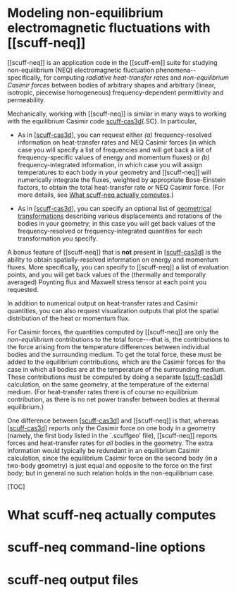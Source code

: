 # Modeling non-equilibrium electromagnetic fluctuations with [[scuff-neq]]

[[scuff-neq]] is an application code in the [[scuff-em]] suite for 
studying non-equilibrium (NEQ) electromagnetic fluctuation 
phenomena--specifically, for computing *radiative heat-transfer rates* 
and *non-equilibrium Casimir forces* between bodies of arbitrary shapes 
and arbitrary (linear, isotropic, piecewise homogeneous)
frequency-dependent permittivity and permeability.

Mechanically, working with [[scuff-neq]] is similar in many ways to 
working with the equilibrium Casimir code [scuff-cas3d][scuff-cas3d]{.SC}. 
In particular,

+ As in [[scuff-cas3d]], you can request either *(a)* frequency-resolved 
information on heat-transfer rates and NEQ Casimir forces (in which case 
you will specify a list of frequencies and will get back a list of 
frequency-specific values of energy and momentum fluxes) or 
*(b)* frequency-integrated information, in which case you will assign 
temperatures to each body in your geometry and [[scuff-neq]] will 
numerically integrate the fluxes, weighted by appropriate Bose-Einstein 
factors, to obtain the total heat-transfer rate or NEQ Casimir force. 
(For more details, see 
[What <span class="SC">scuff-neq</span> actually computes](#WhatItComputes).)

+ As in [[scuff-cas3d]], you can specify an optional list of 
[geometrical transformations](../../reference/Transformations.md) 
describing various displacements and rotations of the bodies 
in your geometry; in this case you will get back values of the 
frequency-resolved or frequency-integrated quantities for each 
transformation you specify.

A bonus feature of [[scuff-neq]] that is **not** present in 
[[scuff-cas3d]] is the ability to obtain spatially-resolved 
information on energy and momentum fluxes. More specifically, 
you can specify to [[scuff-neq]] a list of evaluation points, 
and you will get back values of the (thermally and 
temporally averaged) Poynting flux and Maxwell stress tensor 
at each point you requested.

In addition to numerical output on heat-transfer rates and
Casimir quantities, you can also request visualization outputs
that plot the spatial distribution of the heat or momentum flux.

For Casimir forces, the quantities computed by [[scuff-neq]] are 
only the *non-equilibrium* contributions to the total force---that 
is, the contributions to the force arising from the temperature 
differences between individual bodies and the surrounding medium.
To get the total force, these must be added to the equilibrium 
contributions, which are the Casimir forces for the case in which 
all bodies are at the temperature of the surrounding medium. 
These contributions must be computed by doing a separate 
[[scuff-cas3d]] calculation, on the same geometry, at the 
temperature of the external medium. 
(For heat-transfer rates there is of course no equilibrium 
contribution, as there is no net power transfer between 
bodies at thermal equilibrium.)

One difference between [[scuff-cas3d]] and [[scuff-neq]] is that,
whereas [[scuff-cas3d]] reports only the Casimir force on one body in 
a geometry (namely, the first body listed in the `.scuffgeo' file), 
[[scuff-neq]] reports forces and heat-transfer rates for *all* bodies
in the geometry. The extra information would typically be redundant 
in an equilibrium Casimir calculation, since the equilibrium Casimir 
force on the second body (in a two-body geometry) is just equal and 
opposite to the force on the first body; but in general no such 
relation holds in the non-equilibrium case.

[TOC]

# What <span class="SC">scuff-neq</span> actually computes

# <span class="SC">scuff-neq</span> command-line options

# <span class="SC">scuff-neq</span> output files

[scuff-cas3d]: ../scuff-cas3d/scuff-cas3d.md
